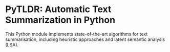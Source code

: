 # PyTLDR: Automatic Text Summarization in Python

This Python module implements state-of-the-art algorithms for text summarisation, including heuristic approaches and latent semantic analysis (LSA).
